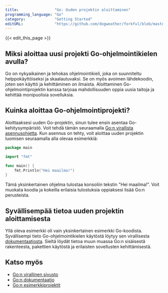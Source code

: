 ```yaml
---
title:                "Go: Uuden projektin aloittaminen"
programming_language: "Go"
category:             "Getting Started"
editURL:              "https://github.com/dogweather/forkful/blob/master/content/fi/go/starting-a-new-project.md"
---
```


{{< edit_this_page >}}

## Miksi aloittaa uusi projekti Go-ohjelmointikielen avulla?

Go on nykyaikainen ja tehokas ohjelmointikieli, joka on suunniteltu helppokäyttöiseksi ja skaalautuvaksi. Se on myös avoimen lähdekoodin, joten sen käyttö ja kehittäminen on ilmaista. Aloittaminen Go-ohjelmointiprojektin kanssa tarjoaa mahdollisuuden oppia uusia taitoja ja kehittää monipuolisia sovelluksia.

## Kuinka aloittaa Go-ohjelmointiprojekti?

Aloittaaksesi uuden Go-projektin, sinun tulee ensin asentaa Go-kehitysympäristö. Voit tehdä tämän seuraamalla [Go:n virallista asennusohjetta](https://golang.org/doc/install). Kun asennus on tehty, voit aloittaa uuden projektin luomisen seuraamalla alla olevaa esimerkkiä:

```Go
package main

import "fmt"

func main() {
    fmt.Println("Hei maailma!")
}
```
Tämä yksinkertainen ohjelma tulostaa konsoliin tekstin "Hei maailma!". Voit muokata koodia ja kokeilla erilaisia tulostuksia oppiaksesi lisää Go:n perusteista.

## Syvällisempää tietoa uuden projektin aloittamisesta

Yllä oleva esimerkki oli vain yksinkertainen esimerkki Go-koodista. Syvällisempi tieto Go-ohjelmointikielen käytöstä löytyy sen virallisesta [dokumentaatiosta](https://golang.org/doc/). Sieltä löydät tietoa muun muassa Go:n sisäisestä rakenteesta, pakettien käytöstä ja erilaisten sovellusten kehittämisestä.

## Katso myös

- [Go:n virallinen sivusto](https://golang.org/)
- [Go:n dokumentaatio](https://golang.org/doc/)
- [Go:n esimerkkiprojektit](https://github.com/golang/go/wiki/Projects)